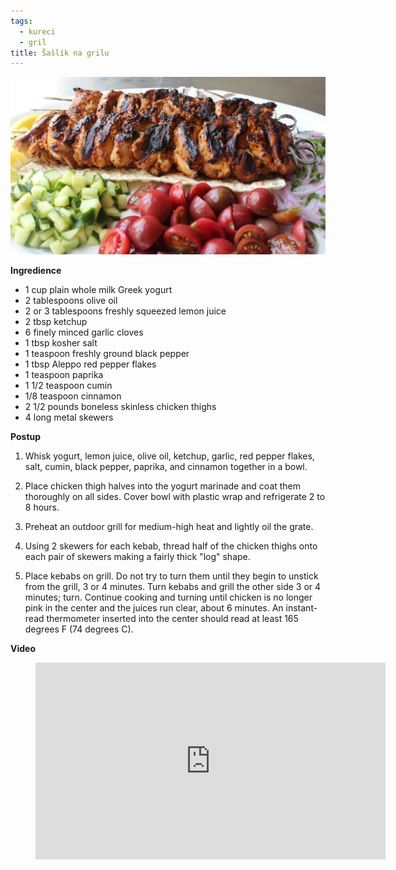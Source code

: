 ```yaml
---
tags:
  - kureci
  - gril
title: Šašlík na grilu
---
```


![Vepřová pečeně](./images/saslik.jpg)

**Ingredience**

- 1 cup plain whole milk Greek yogurt
- 2 tablespoons olive oil
- 2 or 3 tablespoons freshly squeezed lemon juice
- 2 tbsp ketchup
- 6 finely minced garlic cloves
- 1 tbsp kosher salt
- 1 teaspoon freshly ground black pepper
- 1 tbsp Aleppo red pepper flakes
- 1 teaspoon paprika
- 1 1/2 teaspoon cumin
- 1/8 teaspoon cinnamon
- 2 1/2 pounds boneless skinless chicken thighs
- 4 long metal skewers

**Postup**

1. Whisk yogurt, lemon juice, olive oil, ketchup, garlic, red pepper flakes, salt, cumin, black pepper, paprika, and cinnamon together in a bowl.


2. Place chicken thigh halves into the yogurt marinade and coat them thoroughly on all sides. Cover bowl with plastic wrap and refrigerate 2 to 8 hours.


3. Preheat an outdoor grill for medium-high heat and lightly oil the grate.


4. Using 2 skewers for each kebab, thread half of the chicken thighs onto each pair of skewers making a fairly thick "log" shape.


5. Place kebabs on grill. Do not try to turn them until they begin to unstick from the grill, 3 or 4 minutes. Turn kebabs and grill the other side 3 or 4 minutes; turn. Continue cooking and turning until chicken is no longer pink in the center and the juices run clear, about 6 minutes. An instant-read thermometer inserted into the center should read at least 165 degrees F (74 degrees C).

**Video**

<figure class="video_container">
 <iframe width="560" height="315" src="https://www.youtube.com/embed/LhZ-5y8eTZk" frameborder="0" allow="accelerometer; autoplay; encrypted-media; gyroscope; picture-in-picture" allowfullscreen></iframe>
</figure>
